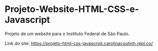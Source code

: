 # Projeto-Website-HTML-CSS-e-Javascript

Projeto de um website para o Instituto Federal de São Paulo.

Link do site: https://projeto-html-css-javascript.carolinacoutinh.repl.co/
